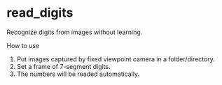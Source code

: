 # read_digits
Recognize digits from images without learning.  
  

How to use
1. Put images captured by fixed viewpoint camera in a folder/directory.
2. Set a frame of 7-segment digits.
3. The numbers will be readed automatically.

